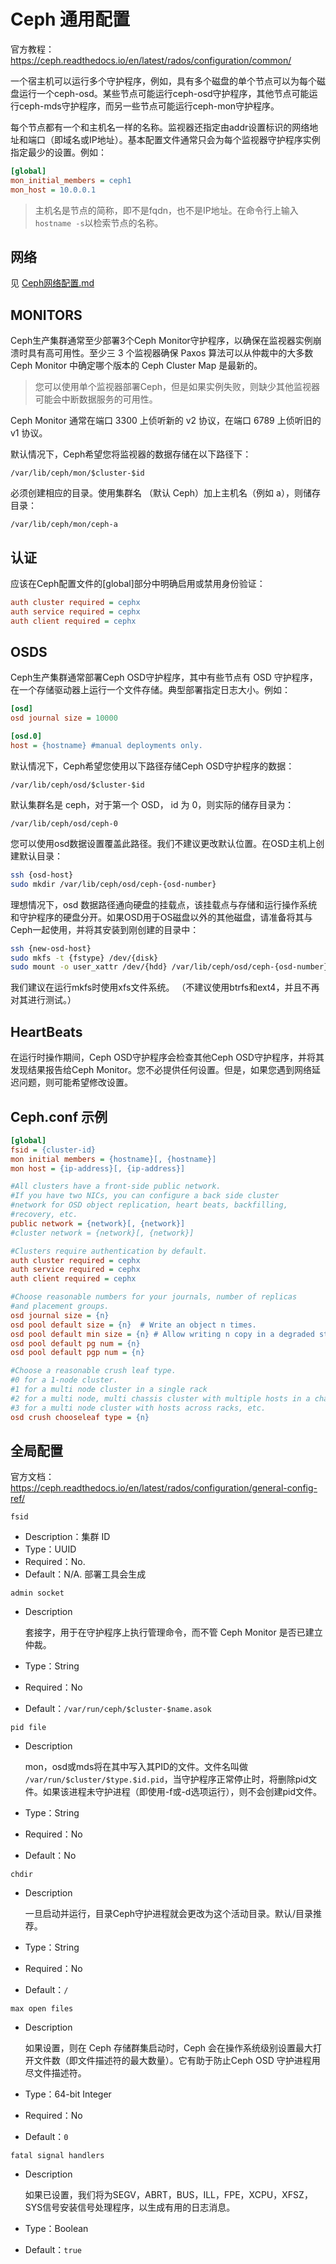 # Ceph 通用配置

官方教程：https://ceph.readthedocs.io/en/latest/rados/configuration/common/

一个宿主机可以运行多个守护程序，例如，具有多个磁盘的单个节点可以为每个磁盘运行一个ceph-osd。某些节点可能运行ceph-osd守护程序，其他节点可能运行ceph-mds守护程序，而另一些节点可能运行ceph-mon守护程序。

每个节点都有一个和主机名一样的名称。监视器还指定由addr设置标识的网络地址和端口（即域名或IP地址）。基本配置文件通常只会为每个监视器守护程序实例指定最少的设置。例如：

```ini
[global]
mon_initial_members = ceph1
mon_host = 10.0.0.1
```

> 主机名是节点的简称，即不是fqdn，也不是IP地址。在命令行上输入`hostname -s`以检索节点的名称。



## 网络

见 [Ceph网络配置.md](Ceph网络配置.md) 

## MONITORS

Ceph生产集群通常至少部署3个Ceph Monitor守护程序，以确保在监视器实例崩溃时具有高可用性。至少三 3 个监视器确保 Paxos 算法可以从仲裁中的大多数 Ceph Monitor 中确定哪个版本的 Ceph Cluster Map 是最新的。

> 您可以使用单个监视器部署Ceph，但是如果实例失败，则缺少其他监视器可能会中断数据服务的可用性。

Ceph Monitor 通常在端口 3300 上侦听新的 v2 协议，在端口 6789 上侦听旧的 v1 协议。

默认情况下，Ceph希望您将监视器的数据存储在以下路径下：

```
/var/lib/ceph/mon/$cluster-$id
```

必须创建相应的目录。使用集群名 （默认 Ceph）加上主机名（例如 a），则储存目录：

```
/var/lib/ceph/mon/ceph-a
```



## 认证

应该在Ceph配置文件的[global]部分中明确启用或禁用身份验证：

```ini
auth cluster required = cephx
auth service required = cephx
auth client required = cephx
```





## OSDS

Ceph生产集群通常部署Ceph OSD守护程序，其中有些节点有 OSD 守护程序，在一个存储驱动器上运行一个文件存储。典型部署指定日志大小。例如：

```ini
[osd]
osd journal size = 10000

[osd.0]
host = {hostname} #manual deployments only.
```

默认情况下，Ceph希望您使用以下路径存储Ceph OSD守护程序的数据：

```
/var/lib/ceph/osd/$cluster-$id
```

默认集群名是 ceph，对于第一个 OSD， id 为 0，则实际的储存目录为：

```
/var/lib/ceph/osd/ceph-0
```

您可以使用osd数据设置覆盖此路径。我们不建议更改默认位置。在OSD主机上创建默认目录：

```bash
ssh {osd-host}
sudo mkdir /var/lib/ceph/osd/ceph-{osd-number}
```

理想情况下，osd 数据路径通向硬盘的挂载点，该挂载点与存储和运行操作系统和守护程序的硬盘分开。如果OSD用于OS磁盘以外的其他磁盘，请准备将其与Ceph一起使用，并将其安装到刚创建的目录中：

```bash
ssh {new-osd-host}
sudo mkfs -t {fstype} /dev/{disk}
sudo mount -o user_xattr /dev/{hdd} /var/lib/ceph/osd/ceph-{osd-number}
```

我们建议在运行mkfs时使用xfs文件系统。 （不建议使用btrfs和ext4，并且不再对其进行测试。）





## HeartBeats

在运行时操作期间，Ceph OSD守护程序会检查其他Ceph OSD守护程序，并将其发现结果报告给Ceph Monitor。您不必提供任何设置。但是，如果您遇到网络延迟问题，则可能希望修改设置。



## Ceph.conf 示例

```ini
[global]
fsid = {cluster-id}
mon initial members = {hostname}[, {hostname}]
mon host = {ip-address}[, {ip-address}]

#All clusters have a front-side public network.
#If you have two NICs, you can configure a back side cluster 
#network for OSD object replication, heart beats, backfilling,
#recovery, etc.
public network = {network}[, {network}]
#cluster network = {network}[, {network}] 

#Clusters require authentication by default.
auth cluster required = cephx
auth service required = cephx
auth client required = cephx

#Choose reasonable numbers for your journals, number of replicas
#and placement groups.
osd journal size = {n}
osd pool default size = {n}  # Write an object n times.
osd pool default min size = {n} # Allow writing n copy in a degraded state.
osd pool default pg num = {n}
osd pool default pgp num = {n}

#Choose a reasonable crush leaf type.
#0 for a 1-node cluster.
#1 for a multi node cluster in a single rack
#2 for a multi node, multi chassis cluster with multiple hosts in a chassis
#3 for a multi node cluster with hosts across racks, etc.
osd crush chooseleaf type = {n}
```



## 全局配置

官方文档：https://ceph.readthedocs.io/en/latest/rados/configuration/general-config-ref/



`fsid`

- Description：集群 ID
- Type：UUID
- Required：No.
- Default：N/A. 部署工具会生成

`admin socket`

- Description

  套接字，用于在守护程序上执行管理命令，而不管 Ceph Monitor 是否已建立仲裁。

- Type：String

- Required：No

- Default：`/var/run/ceph/$cluster-$name.asok`

`pid file`

- Description

  mon，osd或mds将在其中写入其PID的文件。文件名叫做 `/var/run/$cluster/$type.$id.pid`，当守护程序正常停止时，将删除pid文件。如果该进程未守护进程（即使用-f或-d选项运行），则不会创建pid文件。

- Type：String

- Required：No

- Default：No

`chdir`

- Description

  一旦启动并运行，目录Ceph守护进程就会更改为这个活动目录。默认/目录推荐。

- Type：String

- Required：No

- Default：`/`

`max open files`

- Description

  如果设置，则在 Ceph 存储群集启动时，Ceph 会在操作系统级别设置最大打开文件数（即文件描述符的最大数量）。它有助于防止Ceph OSD 守护进程用尽文件描述符。

- Type：64-bit Integer

- Required：No

- Default：`0`

`fatal signal handlers`

- Description

  如果已设置，我们将为SEGV，ABRT，BUS，ILL，FPE，XCPU，XFSZ，SYS信号安装信号处理程序，以生成有用的日志消息。

- Type：Boolean

- Default：`true`





